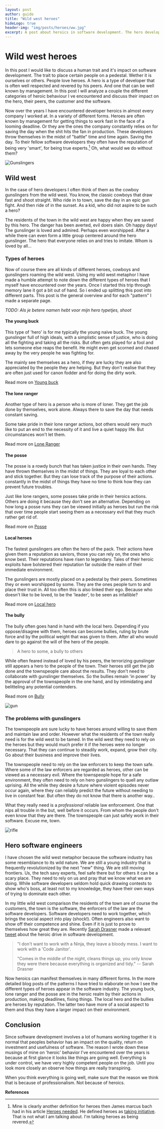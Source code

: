 ```yaml
---
layout: post
author: guido
title: "Wild west heroes"
hideLogo: true
header-img: "img/posts/heroes/ww.jpg"
excerpt: A post about heroics in software development. The hero developer comes in different flavors, is often well respected and revered by his peers qnd is often well known by management. But there are downsides...
---
```

# Wild west heroes

In this post I would like to discuss a human trait and it's impact on software development. The trait to place certain people on a pedestal. Wether it is ourselves or others. People love heroes. A hero is a type of developer that is often well respected and revered by his peers. And one that can be well known by  management. In this post I will analyze a couple the different categories of heroic behaviour I ve encountered and discuss their impact on the hero, their peers, the customer and the software.
 
Now over the years I have encountered developer heroics in almost every company I worked at. In a variety of different forms. Heroes are often known by management for getting things to work fast in the face of a looming deadline. Or they are the ones the company constantly relies on for saving the day when the shit hits the fan in production. These developers throw themselves in the midst of "battle" time and time again. Saving the day. To their fellow software developers they often have the reputation of being very 'smart', for being true experts.[^hero] Oh, what would we do without them?

![Gunslingers](/img/posts/heroes/gunslingers.png)

## Wild west

In the case of hero developers I often think of them as the cowboy gunslingers from the wild west. You know, the classic cowboys that draw fast and shoot straight. Who ride in to town, save the day in an epic gun fight. And then ride of in the sunset. As a kid, who did not aspire to be such a hero? 

The residents of the town in the wild west are happy when they are saved by this hero. The danger has been averted, evil doers slain. Oh happy days! The gunslinger is loved and admired. Perhaps even worshipped. After a while there can even form a little group centered around the hero gunslinger. The hero that everyone relies on and tries to imitate. Whom is loved by all... 

### Types of heroes

Now of course there are all kinds of different heroes, cowboys and gunslingers roaming the wild west. Using my wild west metaphor I have made a humble attempt to note down the different types of heroes that I myself have encountered over the years. Once I started this trip through memory lane it got a bit out of hand. So i ended up splitting this post into different parts. This post is the general overview and for each "pattern" I made a separate page. 

*TODO: Als je betere namen hebt voor mijn hero typetjes, shoot*

#### The young buck

This type of 'hero' is for me typically the young naive buck. The young gunslinger full of high ideals, with a simplistic sense of justice, who is doing all the fighting and taking all the risks. But often gets played for a fool and lets someone else reaps the benefit. He might even get scorned and chased away by the very people he was fighting for. 

The mainly see themselves as a hero, if they are lucky they are also appreciated by the people they are helping. But they don't realise that they are often just used for canon fodder and for doing the dirty work. 

Read more on [Young buck](/11/05/2018/youngbuck/)

#### The lone ranger

Another type of hero is a person who is more of loner. They get the job done by themselves, work alone. Always there to save the day that needs constant saving.

Some take pride in their lone ranger actions, bot others would very much like to put an end to the necessity of it and live a quiet happy life. But circumstances won't let them.

Read more on [Lone Ranger](/12/05/2018/LoneRanger/)

#### The posse 

The posse is a rowdy bunch that has taken justice in their own hands. They have thrown themselves in the midst of things. They are loyal to each other and stick together. But they can lose track of the purpose of their actions. constantly in the midst of things they have no time to think how they can prevent future troubles.

Just like lone rangers, some posses take pride in their heroics actions. Others are doing it because they don't see an alternative. Depending on how long a posse runs they can be viewed initially as heroes but run the risk that over time people start seeing them as a necessary evil that they much rather get rid of.

Read more on [Posse](/13/05/2018/Posse/)

#### Local heroes

The fastest gunslingers are often the hero of the pack. Their actions have given them a reputation as saviors, those you can rely on, the ones who know best. Their reputations have risen to legendary. Tales of their heroic exploits have bolstered their reputation far outside the realm of their immediate environment.

The gunslingers are mostly placed on a pedestal by their peers. Sometimes they or even worshipped by some. They are the ones people turn to and place their trust in. All too often this is also linked their ego. Because who doesn't like to be loved, to be the 'leader', to be seen as infallible?

Read more on [Local hero](/14/05/2018/LocalHero/) 

#### The bully 

The bully often goes hand in hand with the local hero. Depending if you oppose/disagree with them, heroes can become bullies, ruling by brute force and by the political weight that was given to them. After all who would dare to go against the will of the hero of the people.

> A hero to some, a bully to others

While often feared instead of loved by his peers, the terrorizing gunslinger still appears a hero to the people of the town. Their heroes still get the job done and the townspeople care about the results. They don't need to collaborate with gunslinger themselves. So the bullies remain 'in power' by the approval of the townspeople in the one hand, and by intimidating and belitteling any potential contenders.

Read more on [Bully](/14/05/2018/Bully/)

![gun](/img/posts/heroes/gun.jpg)

### The problems with gunslingers

The townspeople are sure lucky to have heroes around willing to save them and maintain law and order. However what the residents of the town really need is for the wild west to be tamed. In the wild west they need to rely on the heroes but they would much prefer it if the heroes were no longer necessary. That they can continue to steadily work, expand, grow their city. Go about their business and improve their lives. 

The townspeople need to rely on the law enforcers to keep the town safe. Where some of the law enforcers are regarded as heroes, other can be viewed as a necessary evil.  Where the townspeople hope for a safe environment, they often need to rely on hero gunslingers to quell any outlaw uprising. All the while they desire a future where violent episodes never occur again, where they can reliably predict the future without needing to live in constant fear. But often they do not know that there is another way..
 
 What they really need is a _professional_ reliable law enforcement. One that nips all trouble in the but, well before it occurs. From whom the people don't even know that they are there. The townspeople can just safely work in their software. Excuse me, town.

![rifle](/img/posts/heroes/rifle.jpg)

## Hero software engineers

I have chosen the wild west metaphor because the software industry has some resemblance to its wild nature. We are still a young industry that is frequently revolutionized by the next "new" thing. We are still moving frontiers. Us, the tech savy experts, feel safe there but for others it can be a scary place. They need to rely on us and pray that we know what we are doing. While software developers seldom hold quick drawing contests to show who's boss, at least not to my knowledge, they have their own ways of trying to dominate each other.

In my little wild west comparison the residents of the town are of course the customers, the town is the software, the enforcers of the law are the software developers. Software developers need to work together, which brings the social aspect into play (shock!). Often engineers also want to show off their competence and shine. Even if it is just to prove to themselves how great they are. Recently [Sarah Drasner](https://twitter.com/sarah_edo) made a relevant [tweet](https://twitter.com/sarah_edo/status/991421712989208576) about the heroic drive in software development.

>"I don't want to work with a Ninja, they leave a bloody mess. I want to work with a 'Code Janitor'. 
>
>"Comes in the middle of the night, cleans things up, you only know they were there because everything is organized and tidy." -- Sarah Drasner

Now heroics can manifest themselves in many different forms. In the more detailed blog posts of the patterns I have tried to elaborate on how I see the different types of heroes appear in the software industry. The young buck, lone ranger and the posse are in the heroic realm by their actions in production, making deadlines, fixing things. The local hero and the bullies are heroes by reputation. The latter two have more of a social aspect to them and thus they have a larger impact on their environment.

## Conclusion

Since software development involves a lot of humans working together it is normal that peoples behavior has an impact on the quality, return on investment and usefulness of software. The reason I wrote down these musings of mine on 'heroic' behavior I've encountered over the years is because at first glance it looks like things are going well. Everything is under control, we have very highly competent people on the job. Until you look more closely an observe how things are really transpiring.

When you think everything is going well, make sure that the reason we think that is because of professionalism. Not because of heroics.


**References**

[^hero]: Mine is clearly another definition for heroes then James marcus bach had in his article [Heroes needed](http://sunnyday.mit.edu/16.355/bach-process.pdf). He defined heroes as [taking initiative](https://twitter.com/jamesmarcusbach/status/992003069763244032). That is not what I am talking about. I'm talking heroes as being revered.
[^sandroBook]: [The Software Craftsman](https://www.amazon.com/Software-Craftsman-Professionalism-Pragmatism-Robert/dp/0134052501/ref=sr_1_1?s=books&ie=UTF8&qid=1522832866&sr=1-1&keywords=sandro+mancuso)
[^obama-cio]: [Software problems Obamacare](https://www.cio.com/article/2380827/developer/developer-6-software-development-lessons-from-healthcare-gov-s-failed-launch.html)
[^obama-cbs]: [Obamacare poor design](https://www.cbsnews.com/news/experts-obamacare-website-stymied-by-its-poor-design/)
[^constructionTale]: [Construction tale](/15/04/2018/Construction-Tale/) 
[^jocko]: A book on leadership and people. Chapter 4 deals specifically with the ego. [Extereme ownership](https://www.amazon.com/Extreme-Ownership-U-S-Navy-SEALs-ebook/dp/B00VE4Y0Z2)
[^dungeon]: In Alberto's [Dungeon master](https://medium.com/@ziobrando/the-rise-and-fall-of-the-dungeon-master-c2d511eed12f) post he introduces the pattern of the dungeon master. And even mentions the minions. Which could possibly correlate to my definition of minions.



